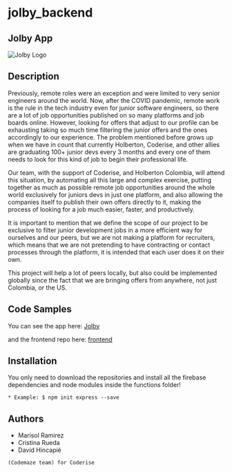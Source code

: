 # jolby_backend

## Jolby App
![Jolby Logo](https://thirsty-bhaskara-9f8dd9.netlify.app/static/media/logo.2be84f51.png)

## Description

Previously, remote roles were an exception and were limited to very senior engineers around the world. Now, after the COVID pandemic, remote work is the rule in the tech industry even for junior software engineers, so there are a lot of job opportunities published on so many platforms and job boards online. However, looking for offers that adjust to our profile can be exhausting taking so much time filtering the junior offers and the ones accordingly to our experience. The problem mentioned before grows up when we have in count that currently Holberton, Coderise, and other allies are graduating 100+ junior devs every 3 months and every one of them needs to look for this kind of job to begin their professional life. 

Our team, with the support of Coderise, and Holberton Colombia, will attend this situation, by automating all this large and complex exercise, putting together as much as possible remote job opportunities around the whole world exclusively for juniors devs in just one platform, and also allowing the companies itself to publish their own offers directly to it, making the process of looking for a job much easier, faster, and productively.  

It is important to mention that we define the scope of our project to be exclusive to filter junior development jobs in a more efficient way for ourselves and our peers, but we are not making a platform for recruiters, which means that we are not pretending to have contracting or contact processes through the platform, it is intended that each user does it on their own.

This project will help a lot of peers locally, but also could be implemented globally since the fact that we are bringing offers from anywhere, not just Colombia, or the US.


## Code Samples

You can see the app here: [Jolby](https://thirsty-bhaskara-9f8dd9.netlify.app/)

and the frontend repo here: [frontend](https://github.com/CrisRuedaP/Jolby)

## Installation

You only need to download the repositories and install all the firebase dependencies and node modules inside the functions folder!

```* Example: $ npm init express --save```

## Authors 

* Marisol Ramirez
* Cristina Rueda
* David Hincapié

```(Codemaze team) for Coderise```